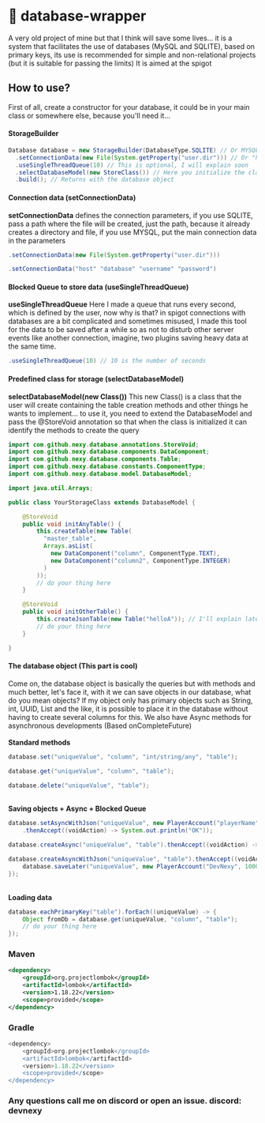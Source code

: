 # 🌵 database-wrapper
A very old project of mine but that I think will save some lives... it is a system that facilitates the use of databases (MySQL and SQLITE), based on primary keys, its use is recommended for simple and non-relational projects (but it is suitable for passing the limits) It is aimed at the spigot
## How to use?
First of all, create a constructor for your database, it could be in your main class or somewhere else, because you'll need it...

#### StorageBuilder
```java
Database database = new StorageBuilder(DatabaseType.SQLITE) // Or MYSQL
  .setConnectionData(new File(System.getProperty("user.dir"))) // Or "host" "database" "username" "password"
  .useSingleThreadQueue(10) // This is optional, I will explain soon
  .selectDatabaseModel(new StoreClass()) // Here you initialize the class that has the sql creation methods
  .build(); // Returns with the database object
```

#### Connection data (setConnectionData)
<strong>setConnectionData</strong> defines the connection parameters, if you use SQLITE, pass a path where the file will be created, just the path, because it already creates a directory and file, if you use MYSQL, put the main connection data in the parameters
```java
.setConnectionData(new File(System.getProperty("user.dir")))
```

```java
.setConnectionData("host" "database" "username" "password")
```

#### Blocked Queue to store data (useSingleThreadQueue)
<strong>useSingleThreadQueue</strong> Here I made a queue that runs every second, which is defined by the user, now why is that? in spigot connections with databases are a bit complicated and sometimes misused, I made this tool for the data to be saved after a while so as not to disturb other server events like another connection, imagine, two plugins saving heavy data at the same time.
```java
.useSingleThreadQueue(10) // 10 is the number of seconds
```

#### Predefined class for storage (selectDatabaseModel)
<strong>selectDatabaseModel(new Class())</strong> This new Class() is a class that the user will create containing the table creation methods and other things he wants to implement... to use it, you need to extend the DatabaseModel and pass the @StoreVoid annotation so that when the class is initialized it can identify the methods to create the query

```java
import com.github.nexy.database.annotations.StoreVoid;
import com.github.nexy.database.components.DataComponent;
import com.github.nexy.database.components.Table;
import com.github.nexy.database.constants.ComponentType;
import com.github.nexy.database.model.DatabaseModel;

import java.util.Arrays;

public class YourStorageClass extends DatabaseModel {

    @StoreVoid
    public void initAnyTable() {
        this.createTable(new Table(
          "master_table",
          Arrays.asList(
            new DataComponent("column", ComponentType.TEXT),
            new DataComponent("column2", ComponentType.INTEGER)
          )
        ));
        // do your thing here
    }

    @StoreVoid
    public void initOtherTable() {
        this.createJsonTable(new Table("helloA")); // I'll explain later
        // do your thing here
    }

}
```

#### The database object (This part is cool)
Come on, the database object is basically the queries but with methods and much better, let's face it, with it we can save objects in our database, what do you mean objects? If my object only has primary objects such as String, int, UUID, List and the like, it is possible to place it in the database without having to create several columns for this. We also have Async methods for asynchronous developments (Based onCompleteFuture<K>)
<br/>
<br/>
<strong>Standard methods</strong>
```java
database.set("uniqueValue", "column", "int/string/any", "table");
```
```java
database.get("uniqueValue", "column", "table");
```
```java
database.delete("uniqueValue", "table");
```

<br/>
<strong>Saving objects + Async + Blocked Queue</strong>
<br/>

```java
database.setAsyncWithJson("uniqueValue", new PlayerAccount("playerName", 1000), "table")
    .thenAccept((voidAction) -> System.out.println("OK"));
```

```java
database.createAsync("uniqueValue", "table").thenAccept((voidAction) -> System.out.println("OK"));
```

```java
database.createAsyncWithJson("uniqueValue", "table").thenAccept((voidAction) -> {
    database.saveLater("uniqueValue", new PlayerAccount("DevNexy", 1000), "table");
});
```
<br/>
<strong>Loading data</strong>
<br/>

```java
database.eachPrimaryKey("table").forEach((uniqueValue) -> {
    Object fromDb = database.get(uniqueValue, "column", "table");
    // do your thing here
});
```


### Maven
```xml
<dependency>
    <groupId>org.projectlombok</groupId>
    <artifactId>lombok</artifactId>
    <version>1.18.22</version>
    <scope>provided</scope>
</dependency>
```

### Gradle
```gradle
<dependency>
    <groupId>org.projectlombok</groupId>
    <artifactId>lombok</artifactId>
    <version>1.18.22</version>
    <scope>provided</scope>
</dependency>
```

### Any questions call me on discord or open an issue. discord: devnexy
